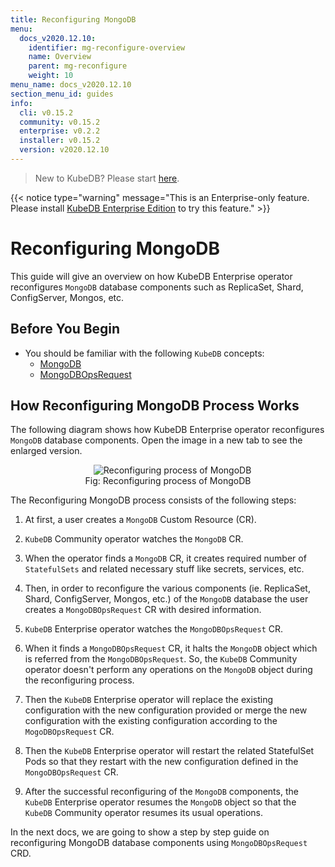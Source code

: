 ```yaml
---
title: Reconfiguring MongoDB
menu:
  docs_v2020.12.10:
    identifier: mg-reconfigure-overview
    name: Overview
    parent: mg-reconfigure
    weight: 10
menu_name: docs_v2020.12.10
section_menu_id: guides
info:
  cli: v0.15.2
  community: v0.15.2
  enterprise: v0.2.2
  installer: v0.15.2
  version: v2020.12.10
---
```


> New to KubeDB? Please start [here](/docs/v2020.12.10/README).

{{< notice type="warning" message="This is an Enterprise-only feature. Please install [KubeDB Enterprise Edition](/docs/v2020.12.10/setup/install/enterprise) to try this feature." >}}

# Reconfiguring MongoDB

This guide will give an overview on how KubeDB Enterprise operator reconfigures `MongoDB` database components such as ReplicaSet, Shard, ConfigServer, Mongos, etc.

## Before You Begin

- You should be familiar with the following `KubeDB` concepts:
  - [MongoDB](/docs/v2020.12.10/guides/mongodb/concepts/mongodb)
  - [MongoDBOpsRequest](/docs/v2020.12.10/guides/mongodb/concepts/opsrequest)

## How Reconfiguring MongoDB Process Works

The following diagram shows how KubeDB Enterprise operator reconfigures `MongoDB` database components. Open the image in a new tab to see the enlarged version.

<figure align="center">
  <img alt="Reconfiguring process of MongoDB" src="/docs/v2020.12.10/images/day-2-operation/mongodb/mg-reconfigure.svg">
<figcaption align="center">Fig: Reconfiguring process of MongoDB</figcaption>
</figure>

The Reconfiguring MongoDB process consists of the following steps:

1. At first, a user creates a `MongoDB` Custom Resource (CR).

2. `KubeDB` Community operator watches the `MongoDB` CR.

3. When the operator finds a `MongoDB` CR, it creates required number of `StatefulSets` and related necessary stuff like secrets, services, etc.

4. Then, in order to reconfigure the various components (ie. ReplicaSet, Shard, ConfigServer, Mongos, etc.) of the `MongoDB` database the user creates a `MongoDBOpsRequest` CR with desired information.

5. `KubeDB` Enterprise operator watches the `MongoDBOpsRequest` CR.

6. When it finds a `MongoDBOpsRequest` CR, it halts the `MongoDB` object which is referred from the `MongoDBOpsRequest`. So, the `KubeDB` Community operator doesn't perform any operations on the `MongoDB` object during the reconfiguring process.  

7. Then the `KubeDB` Enterprise operator will replace the existing configuration with the new configuration provided or merge the new configuration with the existing configuration according to the `MogoDBOpsRequest` CR.

8. Then the `KubeDB` Enterprise operator will restart the related StatefulSet Pods so that they restart with the new configuration defined in the `MongoDBOpsRequest` CR.

9. After the successful reconfiguring of the `MongoDB` components, the `KubeDB` Enterprise operator resumes the `MongoDB` object so that the `KubeDB` Community operator resumes its usual operations.

In the next docs, we are going to show a step by step guide on reconfiguring MongoDB database components using `MongoDBOpsRequest` CRD.